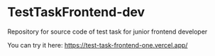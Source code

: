 # TestTaskFrontend-dev
Repository for source code of test task for junior frontend developer

You can try it here: https://test-task-frontend-one.vercel.app/
